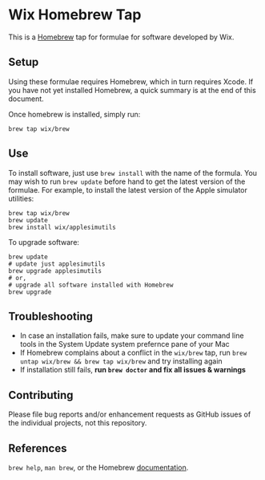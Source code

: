 # Wix Homebrew Tap

This is a [Homebrew][brew] tap for formulae for software developed by Wix.


## Setup

Using these formulae requires Homebrew, which in turn requires Xcode. If you
have not yet installed Homebrew, a quick summary is at the end of this
document.

Once homebrew is installed, simply run:

```shell
brew tap wix/brew
```

## Use

To install software, just use `brew install` with the name of the formula. You
may wish to run `brew update` before hand to get the latest version of the
formulae. For example, to install the latest version of the Apple simulator utilities:

```shell
brew tap wix/brew
brew update
brew install wix/applesimutils
```

To upgrade software:

```shell
brew update
# update just applesimutils
brew upgrade applesimutils
# or,
# upgrade all software installed with Homebrew
brew upgrade
```

## Troubleshooting

- In case an installation fails, make sure to update your command line tools in the System Update system prefernce pane of your Mac
- If Homebrew complains about a conflict in the `wix/brew` tap, run `brew untap wix/brew && brew tap wix/brew` and try installing again
- If installation still fails, **run `brew doctor` and fix all issues & warnings**

## Contributing

Please file bug reports and/or enhancement requests as GitHub issues of the individual projects, not this repository.

## References

`brew help`, `man brew`, or the Homebrew [documentation][].

[brew]: http://brew.sh/
[style]: https://github.com/Homebrew/brew/blob/master/docs/Formula-Cookbook.md
[documentation]: https://github.com/Homebrew/brew/blob/master/docs/README.md

